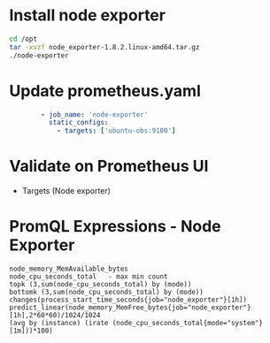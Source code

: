 # Install node exporter

```bash
cd /opt
tar -xvzf node_exporter-1.8.2.linux-amd64.tar.gz 
./node-exporter
```

# Update prometheus.yaml
```yaml
        - job_name: 'node-exporter'
          static_configs:
            - targets: ['ubuntu-obs:9100'] 
```            

# Validate on Prometheus UI
- Targets (Node exporter)

# PromQL Expressions - Node Exporter
```
node_memory_MemAvailable_bytes
node_cpu_seconds_total   - max min count
topk (3,sum(node_cpu_seconds_total) by (mode))
bottomk (3,sum(node_cpu_seconds_total) by (mode))
changes(process_start_time_seconds{job="node_exporter"}[1h])
predict_linear(node_memory_MemFree_bytes{job="node_exporter"}[1h],2*60*60)/1024/1024
(avg by (instance) (irate (node_cpu_seconds_total{mode="system"}[1m]))*100)
```
